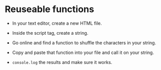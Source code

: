 # Reuseable functions

* In your text editor, create a new HTML file.

* Inside the script tag, create a string.

* Go online and find a function to shuffle the characters in your string.

* Copy and paste that function into your file and call it on your string.

* `console.log` the results and make sure it works.
